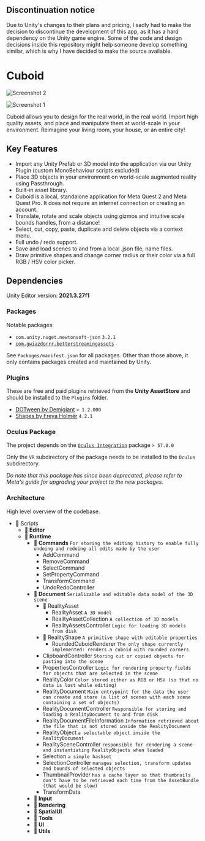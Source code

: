 ## Discontinuation notice

Due to Unity's changes to their plans and pricing, I sadly had to make the decision to discontinue the development of this app, as it has a hard dependency on the Unity game engine. 
Some of the code and design decisions inside this repository might help someone develop something similar, which is why I have decided to make the source available. 

# Cuboid

![Screenshot 2](https://github.com/user-attachments/assets/897dc105-f319-4de7-a672-b6be4fac494c)

![Screenshot 1](https://github.com/user-attachments/assets/d39d3117-c2c5-4e40-8374-f561e879813b)

Cuboid allows you to design for the real world, in the real world. Import high quality assets, and place and manipulate them at world-scale in your environment. Reimagine your living room, your house, or an entire city! 

## Key Features

- Import any Unity Prefab or 3D model into the application via our Unity Plugin (custom MonoBehaviour scripts excluded)
- Place 3D objects in your environment on world-scale augmented reality using Passthrough.
- Built-in asset library.
- Cuboid is a local, standalone application for Meta Quest 2 and Meta Quest Pro. It does not require an internet connection or creating an account.
- Translate, rotate and scale objects using gizmos and intuitive scale bounds handles, from a distance!
- Select, cut, copy, paste, duplicate and delete objects via a context menu.
- Full undo / redo support.
- Save and load scenes to and from a local .json file, name files.
- Draw primitive shapes and change corner radius or their color via a full RGB / HSV color picker.

## Dependencies

Unity Editor version: **2021.3.27f1**

### Packages

Notable packages:
- `com.unity.nuget.newtonsoft-json` `3.2.1`
- [`com.gwiazdorrr.betterstreamingassets`](https://github.com/gwiazdorrr/BetterStreamingAssets.git)

See `Packages/manifest.json` for all packages. Other than those above, it only contains packages created and maintained by Unity. 

### Plugins

These are free and paid plugins retrieved from the **Unity AssetStore** and should be installed to the `Plugins` folder. 

- [DOTween by Demigiant](https://dotween.demigiant.com/download.php) `> 1.2.000`
- [Shapes by Freya Holmér](https://acegikmo.com/shapes/) `4.2.1`

### Oculus Package

The project depends on the [`Oculus Integration`](https://assetstore.unity.com/packages/tools/integration/oculus-integration-deprecated-82022) package `> 57.0.0`

Only the `VR` subdirectory of the package needs to be installed to the `Oculus` subdirectory. 

*Do note that this package has since been deprecated, please refer to Meta's guide for upgrading your project to the new packages.*

### Architecture

High level overview of the codebase. 

- 📁 Scripts
    - **📁 Editor**
    - **📁 Runtime**
        - **📁 Commands** `For storing the editing history to enable fully undoing and redoing all edits made by the user`
            - AddCommand
            - RemoveCommand
            - SelectCommand
            - SetPropertyCommand
            - TransformCommand
            - UndoRedoController
        - **📁 Document** `Serializable and editable data model of the 3D scene`
            - 📁 RealityAsset
                - RealityAsset `A 3D model`
                - RealityAssetCollection `A collection of 3D models`
                - RealityAssetsController `Logic for loading 3D models from disk`
            - 📁 RealityShape `A primitive shape with editable properties`
                - RoundedCuboidRenderer `The only shape currently implemented: renders a cuboid with rounded corners`
            - ClipboardController `Storing cut or copied objects for pasting into the scene`
            - PropertiesController `Logic for rendering property fields for objects that are selected in the scene`
            - RealityColor `Color stored either as RGB or HSV (so that no data is lost while editing)`
            - RealityDocument `Main entrypoint for the data the user can create and store (a list of scenes with each scene containing a set of objects)`
            - RealityDocumentController `Responsible for storing and loading a RealityDocument to and from disk`
            - RealityDocumentFileInformation `Information retrieved about the file that is not stored inside the RealityDocument`
            - RealityObject `a selectable object inside the RealityDocument`
            - RealitySceneController `responsible for rendering a scene and instantiating RealityObjects when loaded`
            - Selection `a simple hashset`
            - SelectionController `manages selection, transform updates and bounds of selected objects`
            - ThumbnailProvider `has a cache layer so that thumbnails don't have to be retrieved each time from the AssetBundle (that would be slow)`
            - TransformData
        - **📁 Input**
        - **📁 Rendering**
        - **📁 SpatialUI**
        - **📁 Tools**
        - **📁 UI**
        - **📁 Utils**
